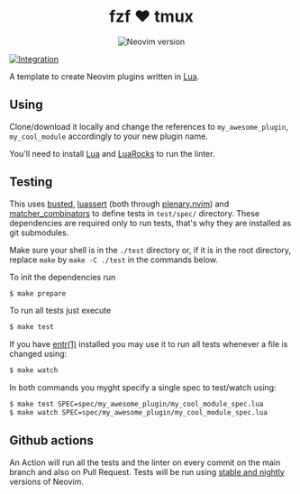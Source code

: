 <div align="center">

# fzf :heart: tmux

![Neovim version][neovim-badge]

</div>

[![Integration][integration-badge]][integration-runs]

A template to create Neovim plugins written in [Lua][lua].

## Using

Clone/download it locally and change the references to `my_awesome_plugin`, 
`my_cool_module` accordingly to your new plugin name.

You'll need to install [Lua][lua] and [LuaRocks][luarocks] to run the linter.

## Testing

This uses [busted][busted], [luassert][luassert] (both through
[plenary.nvim][plenary]) and [matcher_combinators][matcher_combinators] to
define tests in `test/spec/` directory. These dependencies are required only to
run tests, that's why they are installed as git submodules.

Make sure your shell is in the `./test` directory or, if it is in the root directory,
replace `make` by `make -C ./test` in the commands below.

To init the dependencies run

```bash
$ make prepare
```

To run all tests just execute

```bash
$ make test
```

If you have [entr(1)][entr] installed you may use it to run all tests whenever a
file is changed using:

```bash
$ make watch
```

In both commands you myght specify a single spec to test/watch using:

```bash
$ make test SPEC=spec/my_awesome_plugin/my_cool_module_spec.lua
$ make watch SPEC=spec/my_awesome_plugin/my_cool_module_spec.lua
```

## Github actions

An Action will run all the tests and the linter on every commit on the main
branch and also on Pull Request. Tests will be run using 
[stable and nightly][neovim-test-versions] versions of Neovim.

[lua]: https://www.lua.org/
[entr]: https://eradman.com/entrproject/
[luarocks]: https://luarocks.org/
[busted]: https://olivinelabs.com/busted/
[luassert]: https://github.com/Olivine-Labs/luassert
[plenary]: https://github.com/nvim-lua/plenary.nvim
[matcher_combinators]: https://github.com/m00qek/matcher_combinators.lua
[integration-badge]: https://github.com/m00qek/plugin-template.nvim/actions/workflows/integration.yml/badge.svg
[integration-runs]: https://github.com/m00qek/plugin-template.nvim/actions/workflows/integration.yml
[neovim-test-versions]: .github/workflows/integration.yml#L17
[neovim-badge]: https://img.shields.io/badge/Neovim-0.7-57A143?style=flat-square&logo=neovim
